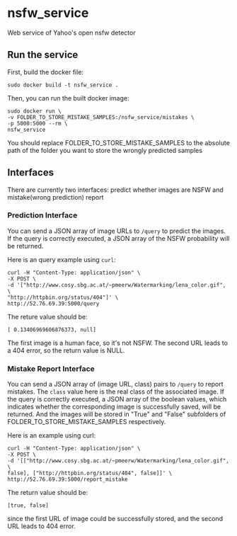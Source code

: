 # nsfw_service
Web service of Yahoo's open nsfw detector

## Run the service
First, build the docker file:

```
sudo docker build -t nsfw_service .
```

Then, you can run the built docker image:

```
sudo docker run \
-v FOLDER_TO_STORE_MISTAKE_SAMPLES:/nsfw_service/mistakes \
-p 5000:5000 --rm \
nsfw_service
```

You should replace FOLDER_TO_STORE_MISTAKE_SAMPLES to the absolute path of the folder you want to store the wrongly predicted samples

## Interfaces

There are currently two interfaces: predict whether images are NSFW and mistake(wrong prediction) report

### Prediction Interface

You can send a JSON array of image URLs to `/query` to predict the images. If the query is correctly executed, a JSON array of the NSFW probability will be returned. 

Here is an query example using `curl`:

```
curl -H "Content-Type: application/json" \
-X POST \
-d '["http://www.cosy.sbg.ac.at/~pmeerw/Watermarking/lena_color.gif", \
"http://httpbin.org/status/404"]' \
http://52.76.69.39:5000/query
```

The reture value should be:

```
[ 0.13406969606876373, null]

```

The first image is a human face, so it's not NSFW. The second URL leads to a 404 error, so the return value is NULL.

### Mistake Report Interface

You can send a JSON array of (image URL, class) pairs to `/query` to report mistakes. The `class` value here is the real class of the associated image. If the query is correctly executed, a JSON array of the boolean values, which indicates whether the corresponding image is successfully saved, will be returned. And the images will be stored in "True" and "False" subfolders of FOLDER_TO_STORE_MISTAKE_SAMPLES respectively.

Here is an example using curl:

```
curl -H "Content-Type: application/json" \
-X POST \
-d '[["http://www.cosy.sbg.ac.at/~pmeerw/Watermarking/lena_color.gif", \ 
false], ["http://httpbin.org/status/404", false]]' \
http://52.76.69.39:5000/report_mistake
```

The return value should be:

```
[true, false]
```

since the first URL of image could be successfully stored, and the second URL leads to 404 error.